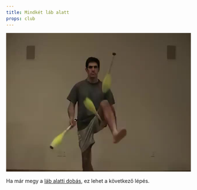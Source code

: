 ```yaml
---
title: Mindkét láb alatt
props: club
---
```


![Mindkét láb alatt](/site/videos/poster/clubunderbothlegs.jpg)

Ha már megy a [láb alatti dobás](/site/hu/lab-alatt-2/README.md), ez lehet a következő lépés.


